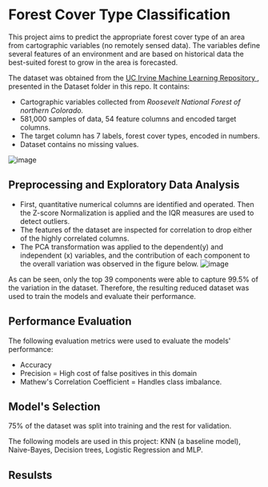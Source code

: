 # Forest Cover Type Classification

This project aims to predict the appropriate forest cover type of an area from cartographic variables (no remotely sensed data). The variables define several features of an environment and are based on historical data the best-suited forest to grow in the area is forecasted. 

The dataset was obtained from the [UC Irvine Machine Learning Repository ](https://archive.ics.uci.edu/dataset/31/covertype), presented in the Dataset folder in this repo. It contains: 
* Cartographic variables collected from _Roosevelt National Forest of northern Colorado._
*  581,000 samples of data, 54 feature columns and encoded target columns.
*  The target column has 7 labels, forest cover types, encoded in numbers.
*  Dataset contains no missing values.


![image](https://github.com/Noah-Yohannes/Covertype_Forest-Classification/assets/112534387/fcf064d7-0d23-42f4-8945-b536173d2ec2)


## Preprocessing and Exploratory Data Analysis

* First, quantitative numerical columns are identified and operated. Then the Z-score Normalization is applied and the IQR measures are used to detect outliers.
* The features of the dataset are inspected for correlation to drop either of the highly correlated columns.
* The PCA transformation was applied to the dependent(y) and independent (x) variables, and the contribution of each component to the overall variation was observed in the figure below.
  ![image](https://github.com/Noah-Yohannes/Covertype_Forest-Classification/assets/112534387/6c9168e4-a7b0-4120-b2f2-6400ec274d79)

As can be seen, only the top 39 components were able to capture 99.5% of the variation in the dataset. Therefore, the resulting reduced dataset was used to train the models and evaluate their performance.

## Performance Evaluation

The following evaluation metrics were used to evaluate the models' performance:
* Accuracy
* Precision = High cost of false positives in this domain
* Mathew's Correlation Coefficient = Handles class imbalance.


## Model's Selection  

75% of the dataset was split into training and the rest for validation.

The following models are used in this project:  KNN (a baseline model), Naive-Bayes, Decision trees, Logistic Regression and MLP. 

## Resulsts








